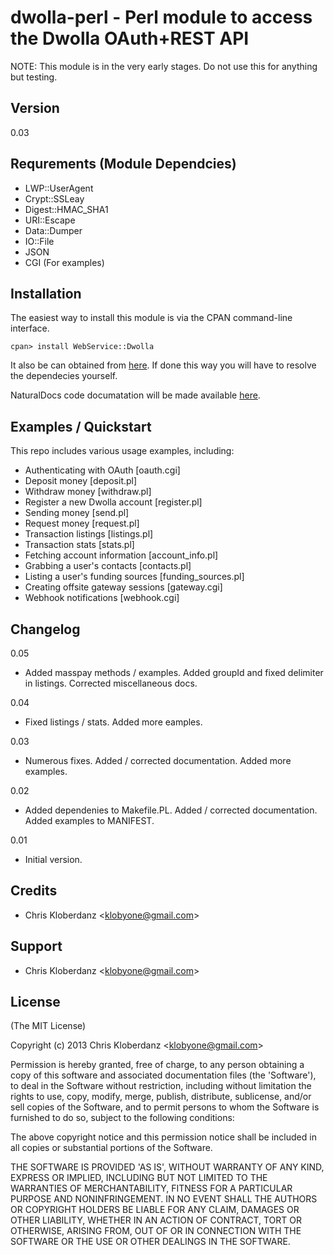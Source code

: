 dwolla-perl - Perl module to access the Dwolla OAuth+REST API
===========

NOTE: This module is in the very early stages. Do not use this for anything but testing.

## Version

0.03

## Requrements (Module Dependcies)

* LWP::UserAgent
* Crypt::SSLeay
* Digest::HMAC_SHA1
* URI::Escape
* Data::Dumper
* IO::File
* JSON
* CGI (For examples)

## Installation

The easiest way to install this module is via the CPAN command-line interface.

`cpan> install WebService::Dwolla`

It also be can obtained from [here](http://search.cpan.org/~klobyone/). If done
this way you will have to resolve the dependecies yourself.

NaturalDocs code documatation will be made available [here](http://pixdiv.com/dwolla-perl/).

## Examples / Quickstart

This repo includes various usage examples, including:

* Authenticating with OAuth [oauth.cgi]
* Deposit money [deposit.pl]
* Withdraw money [withdraw.pl]
* Register a new Dwolla account [register.pl]
* Sending money [send.pl]
* Request money [request.pl]
* Transaction listings [listings.pl]
* Transaction stats [stats.pl]
* Fetching account information [account_info.pl]
* Grabbing a user's contacts [contacts.pl]
* Listing a user's funding sources [funding_sources.pl]
* Creating offsite gateway sessions [gateway.cgi]
* Webhook notifications [webhook.cgi]

## Changelog

0.05

* Added masspay methods / examples. Added groupId and fixed delimiter in listings. Corrected miscellaneous docs.

0.04

* Fixed listings / stats. Added more eamples.

0.03

* Numerous fixes. Added / corrected documentation. Added more examples.

0.02

* Added dependenies to Makefile.PL. Added / corrected documentation. Added examples to MANIFEST.

0.01

* Initial version.

## Credits

- Chris Kloberdanz &lt;klobyone@gmail.com&gt;

## Support

- Chris Kloberdanz &lt;klobyone@gmail.com&gt;

## License 

(The MIT License)

Copyright (c) 2013 Chris Kloberdanz &lt;klobyone@gmail.com&gt;

Permission is hereby granted, free of charge, to any person obtaining
a copy of this software and associated documentation files (the
'Software'), to deal in the Software without restriction, including
without limitation the rights to use, copy, modify, merge, publish,
distribute, sublicense, and/or sell copies of the Software, and to
permit persons to whom the Software is furnished to do so, subject to
the following conditions:

The above copyright notice and this permission notice shall be
included in all copies or substantial portions of the Software.

THE SOFTWARE IS PROVIDED 'AS IS', WITHOUT WARRANTY OF ANY KIND,
EXPRESS OR IMPLIED, INCLUDING BUT NOT LIMITED TO THE WARRANTIES OF
MERCHANTABILITY, FITNESS FOR A PARTICULAR PURPOSE AND NONINFRINGEMENT.
IN NO EVENT SHALL THE AUTHORS OR COPYRIGHT HOLDERS BE LIABLE FOR ANY
CLAIM, DAMAGES OR OTHER LIABILITY, WHETHER IN AN ACTION OF CONTRACT,
TORT OR OTHERWISE, ARISING FROM, OUT OF OR IN CONNECTION WITH THE
SOFTWARE OR THE USE OR OTHER DEALINGS IN THE SOFTWARE.
